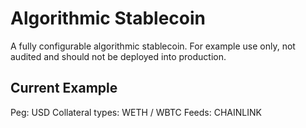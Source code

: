 # Algorithmic Stablecoin

A fully configurable algorithmic stablecoin. For example use only, not audited and should not be deployed into production.

## Current Example

Peg: USD
Collateral types: WETH / WBTC
Feeds: CHAINLINK
